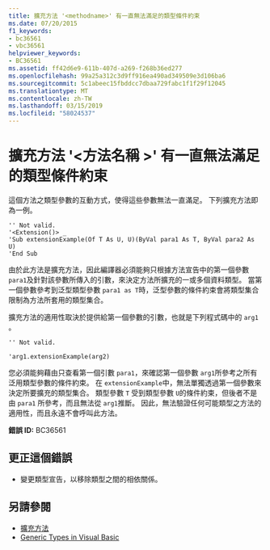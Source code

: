 ```yaml
---
title: 擴充方法 '<methodname>' 有一直無法滿足的類型條件約束
ms.date: 07/20/2015
f1_keywords:
- bc36561
- vbc36561
helpviewer_keywords:
- BC36561
ms.assetid: ff42d6e9-611b-407d-a269-f268b36ed277
ms.openlocfilehash: 99a25a312c3d9ff916ea490ad349509e3d106ba6
ms.sourcegitcommit: 5c1abeec15fbddcc7dbaa729fabc1f1f29f12045
ms.translationtype: MT
ms.contentlocale: zh-TW
ms.lasthandoff: 03/15/2019
ms.locfileid: "58024537"
---
```

# <a name="extension-method-methodname-has-type-constraints-that-can-never-be-satisfied"></a>擴充方法 '\<方法名稱 >' 有一直無法滿足的類型條件約束
這個方法之類型參數的互動方式，使得這些參數無法一直滿足。 下列擴充方法即為一例。  
  
```  
'' Not valid.  
'<Extension()> _  
'Sub extensionExample(Of T As U, U)(ByVal para1 As T, ByVal para2 As U)  
'End Sub  
```  
  
 由於此方法是擴充方法，因此編譯器必須能夠只根據方法宣告中的第一個參數 `para1`及針對該參數所傳入的引數，來決定方法所擴充的一或多個資料類型。 當第一個參數參考到泛型類型參數 `para1 as T`時，泛型參數的條件約束會將類型集合限制為方法所套用的類型集合。  
  
 擴充方法的適用性取決於提供給第一個參數的引數，也就是下列程式碼中的 `arg1` 。  
  
 `'' Not valid.`  
  
 `'arg1.extensionExample(arg2)`  
  
 您必須能夠藉由只查看第一個引數 `para1`，來確認第一個參數 `arg1`所參考之所有泛用類型參數的條件約束。 在 `extensionExample`中，無法單獨透過第一個參數來決定所要擴充的類型集合。 類型參數 `T` 受到類型參數 `U`的條件約束，但後者不是由 `para1` 所參考，而且無法從 `arg1`推斷。 因此，無法驗證任何可能類型之方法的適用性，而且永遠不會呼叫此方法。  
  
 **錯誤 ID:** BC36561  
  
## <a name="to-correct-this-error"></a>更正這個錯誤  
  
-   變更類型宣告，以移除類型之間的相依關係。  
  
## <a name="see-also"></a>另請參閱

- [擴充方法](../../visual-basic/programming-guide/language-features/procedures/extension-methods.md)
- [Generic Types in Visual Basic](../../visual-basic/programming-guide/language-features/data-types/generic-types.md)
